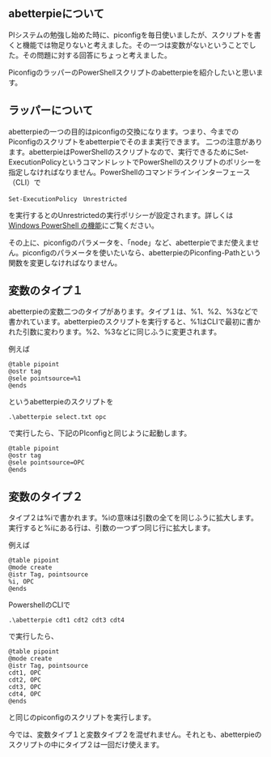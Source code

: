 ## abetterpieについて

PIシステムの勉強し始めた時に、piconfigを毎日使いましたが、スクリプトを書くと機能では物足りないと考えました。その一つは変数がないということでした。その問題に対する回答にちょっと考えました。

PiconfigのラッパーのPowerShellスクリプトのabetterpieを紹介したいと思います。

## ラッパーについて

abetterpieの一つの目的はpiconfigの交換になります。つまり、今までのPiconfigのスクリプトをabetterpieでそのまま実行できます。
	二つの注意があります。abetterpieはPowerShellのスクリプトなので、実行できるためにSet-ExecutionPolicyというコマンドレットでPowerShellのスクリプトのポリシーを指定しなければなりません。PowerShellのコマンドラインインターフェース（CLI）で

	Set-ExecutionPolicy　Unrestricted
	
を実行するとのUnrestrictedの実行ポリシーが設定されます。詳しくは[Windows PowerShell の機能](http://technet.microsoft.com/ja-jp/library/ee176961.aspx)にご覧ください。

その上に、piconfigのパラメータを、「node」など、abetterpieでまだ使えません。piconfigのパラメータを使いたいなら、abetterpieのPiconfing-Pathという関数を変更しなければなりません。

## 変数のタイプ１
abetterpieの変数二つのタイプがあります。タイプ１は、%1、%2、%3などで書かれています。abetterpieのスクリプトを実行すると、%1はCLIで最初に書かれた引数に変わります。%2、%3などに同じふうに変更されます。

例えば

	@table pipoint
	@ostr tag
	@sele pointsource=%1
	@ends
というabetterpieのスクリプトを

	.\abetterpie select.txt opc

で実行したら、下記のPIconfigと同じように起動します。

	@table pipoint
	@ostr tag
	@sele pointsource=OPC
	@ends

## 変数のタイプ２
タイプ２は%iで書かれます。%iの意味は引数の全てを同じふうに拡大します。実行すると%iにある行は、引数の一つずつ同じ行に拡大します。

例えば

	@table pipoint
	@mode create
	@istr Tag, pointsource
	%i, OPC
	@ends

PowershellのCLIで

	.\abetterpie cdt1 cdt2 cdt3 cdt4

で実行したら、

	@table pipoint
	@mode create
	@istr Tag, pointsource
	cdt1, OPC
	cdt2, OPC
	cdt3, OPC
	cdt4, OPC
	@ends

と同じのpiconfigのスクリプトを実行します。

今では、変数タイプ１と変数タイプ２を混ぜれません。それとも、abetterpieのスクリプトの中にタイプ２は一回だけ使えます。
